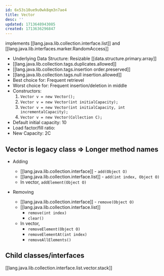 ```yaml
---
id: 6x53s10ue9u0wk8qm3n7ae4
title: Vector
desc: ''
updated: 1713648943085
created: 1713636296847
---
```


implements [[lang.java.lib.collection.interface.list]] and [[lang.java.lib.interfaces.marker.RandomAccess]]

- Underlying Data Structure: Resizable [[data.structure.primary.array]]
- [[lang.java.lib.collection.tags.duplicates.allowed]]
- [[lang.java.lib.collection.tags.insertion order.preserved]]
- [[lang.java.lib.collection.tags.null insertion.allowed]]
- Best choice for: Frequent retrievel
- Worst choice for: Frequent insertion/deletion in middle
- Constructors:
  1. `Vector v = new Vector();`
  2. `Vector v = new Vector(int initialCapacity);`
  3. `Vector v = new Vector(int initialCapacity, int incrementalCapacity);`
  4. `Vector v = new Vector(Collection C);`
- Default initial capacity: 10
- Load factor/fill ratio:
- New Capacity: 2C

## Vector is legacy class ⇒ Longer method names

- Adding 
    - [[lang.java.lib.collection.interface]] - `add(Object O)`
    - [[lang.java.lib.collection.interface.list]] - `add(int index, Object O)`
    - In vector, `addElement(Object O)`

- Removing
    - [[lang.java.lib.collection.interface]] - `remove(Object O)`
    - [[lang.java.lib.collection.interface.list]] 
        - `remove(int index)`
        - `clear()`
    - In vector,
        - `removeElement(Object O)`
        - `removeElementAt(int index)`
        - `removeAllElements()`


## Child classes/interfaces

[[lang.java.lib.collection.interface.list.vector.stack]]
